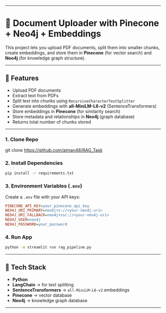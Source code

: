 
---

# 📄 Document Uploader with Pinecone + Neo4j + Embeddings

This project lets you upload PDF documents, split them into smaller chunks, create embeddings, and store them in **Pinecone** (for vector search) and **Neo4j** (for knowledge graph structure).

---

## 🚀 Features

* Upload PDF documents
* Extract text from PDFs
* Split text into chunks using `RecursiveCharacterTextSplitter`
* Generate embeddings with **all-MiniLM-L6-v2** (SentenceTransformers)
* Store embeddings in **Pinecone** (for similarity search)
* Store metadata and relationships in **Neo4j** (graph database)
* Returns total number of chunks stored

---
### 1. Clone Repo

git clone https://github.com/aiman48/RAG_Task




### 2. Install Dependencies

```bash
pip install -r requirements.txt
```

### 3. Environment Variables (`.env`)

Create a `.env` file with your API keys:

```ini
PINECONE_API_KEY=your_pinecone_api_key
NEO4J_URI_PRIMARY=neo4j+s://<your-neo4j-uri>
NEO4J_URI_FALLBACK=neo4j+ssc://<your-neo4j-uri>
NEO4J_USER=neo4j
NEO4J_PASSWORD=your_password
```

### 4. Run App

```bash
python -m streamlit run rag_pipeline.py
```

---

## 🔧 Tech Stack

* **Python**
* **LangChain** → for text splitting
* **SentenceTransformers** → `all-MiniLM-L6-v2` embeddings
* **Pinecone** → vector database
* **Neo4j** → knowledge graph database

---





